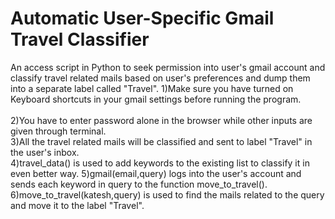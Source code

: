 # Automatic User-Specific Gmail Travel Classifier
An access script in Python to seek permission into user's gmail account and classify travel related mails based on user's preferences and dump them into a separate label called "Travel".
1)Make sure you have turned on Keyboard shortcuts in your gmail settings before running the program.<br />				
2)You have to enter password alone in the browser while other inputs are given through terminal.<br /> 
3)All the travel related mails will be classified and sent to label "Travel" in the user's inbox.<br />
4)travel_data() is used to add keywords to the existing list to classify it in even better way.
5)gmail(email,query) logs into the user's account and sends each keyword in query to the function move_to_travel().
6)move_to_travel(katesh,query) is used to find the mails related to the query and move it to the label "Travel".
